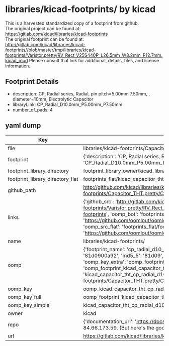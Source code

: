 # libraries/kicad-footprints/ by kicad  
This is a harvested standardized copy of a footprint from github.  
The original project can be found at:  
https://gitlab.com/kicad/libraries/kicad-footprints  
The original footprint can be found at:
http://gitlab.com/kicad/libraries/kicad-footprints//blob/master/tmp/libraries/kicad-footprints/Varistor.pretty/RV_Rect_V25S440P_L26.5mm_W8.2mm_P12.7mm.kicad_mod
Please consult that link for additional, details, files, and license information.  
## Footprint Details
* description: CP, Radial series, Radial, pin pitch=5.00mm 7.50mm, , diameter=10mm, Electrolytic Capacitor  
* libraryLink: CP_Radial_D10.0mm_P5.00mm_P7.50mm  
* number_of_pads: 4  
## yaml dump  
| Key | Value |  
| --- | --- |  
| file | libraries/kicad-footprints/Capacitor_THT.pretty/CP_Radial_D10.0mm_P5.00mm_P7.50mm.kicad_mod |  
| footprint | {'description': 'CP, Radial series, Radial, pin pitch=5.00mm 7.50mm, , diameter=10mm, Electrolytic Capacitor', 'libraryLink': 'CP_Radial_D10.0mm_P5.00mm_P7.50mm', 'number_of_pads': 4} |  
| footprint_library_directory | footprint_library_owner/kicad_libraries/kicad-footprints/ |  
| footprint_library_directory_flat | footprints_flat/kicad_capacitor_tht_cp_radial_d10_0mm_p5_00mm_p7_50mm/working |  
| github_path | http://github.com/kicad/libraries/kicad-footprints//blob/master/tmp/libraries/kicad-footprints/Capacitor_THT.pretty/CP_Radial_D10.0mm_P5.00mm_P7.50mm.kicad_mod |  
| links | {'github_src': 'http://gitlab.com/kicad/libraries/kicad-footprints//blob/master/tmp/libraries/kicad-footprints/Varistor.pretty/RV_Rect_V25S440P_L26.5mm_W8.2mm_P12.7mm.kicad_mod', 'github_src_repo': 'https://gitlab.com/kicad/libraries/kicad-footprints', 'oomp_bot': 'footprints/kicad_capacitor_tht_cp_radial_d10_0mm_p5_00mm_p7_50mm/working', 'oomp_bot_github': 'https://github.com/oomlout/oomlout_oomp_footprint_bot/tree/main/footprints/kicad_capacitor_tht_cp_radial_d10_0mm_p5_00mm_p7_50mm/working', 'oomp_src_flat': 'footprints_flat/footprints_flat/kicad_capacitor_tht_cp_radial_d10_0mm_p5_00mm_p7_50mm/working', 'oomp_src_flat_github': 'https://github.com/oomlout/oomlout_oomp_footprint_src/tree/main/footprints_flat/kicad_capacitor_tht_cp_radial_d10_0mm_p5_00mm_p7_50mm/working'} |  
| name | libraries/kicad-footprints/ |  
| oomp | {'footprint_name': 'cp_radial_d10_0mm_p5_00mm_p7_50mm', 'library_name': 'capacitor_tht', 'md5': '81d0900a928f95aacfc18d483d4d54bf', 'md5_10': '81d0900a92', 'md5_5': '81d09', 'md5_6': '81d090', 'oomp_key': 'oomp_kicad_capacitor_tht_cp_radial_d10_0mm_p5_00mm_p7_50mm', 'oomp_key_extra': 'oomp_footprint_kicad_capacitor_tht_cp_radial_d10_0mm_p5_00mm_p7_50mm', 'oomp_key_full': 'oomp_footprint_kicad_capacitor_tht_cp_radial_d10_0mm_p5_00mm_p7_50mm_81d090', 'oomp_key_simple': 'kicad_capacitor_tht_cp_radial_d10_0mm_p5_00mm_p7_50mm', 'original_filename': 'libraries/kicad-footprints/Capacitor_THT.pretty/CP_Radial_D10.0mm_P5.00mm_P7.50mm.kicad_mod', 'owner_name': 'kicad'} |  
| oomp_key | oomp_kicad_capacitor_tht_cp_radial_d10_0mm_p5_00mm_p7_50mm |  
| oomp_key_full | oomp_footprint_kicad_capacitor_tht_cp_radial_d10_0mm_p5_00mm_p7_50mm |  
| oomp_key_simple | kicad_capacitor_tht_cp_radial_d10_0mm_p5_00mm_p7_50mm |  
| owner | kicad |  
| repo | {'documentation_url': 'https://docs.github.com/rest/overview/resources-in-the-rest-api#rate-limiting', 'message': "API rate limit exceeded for 84.66.173.59. (But here's the good news: Authenticated requests get a higher rate limit. Check out the documentation for more details.)"} |  
| url | https://gitlab.com/kicad/libraries/kicad-footprints |  

